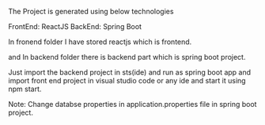 The Project is generated using below technologies 

FrontEnd: ReactJS 
BackEnd: Spring Boot

In fronend folder I have stored reactjs which is frontend.

and In backend folder there is backend part which is spring boot project.

Just import the backend project in sts(ide) and run as spring boot app and import front end project in visual studio code or any ide and start it using npm start.

Note: Change databse properties in application.properties file in spring boot project.
